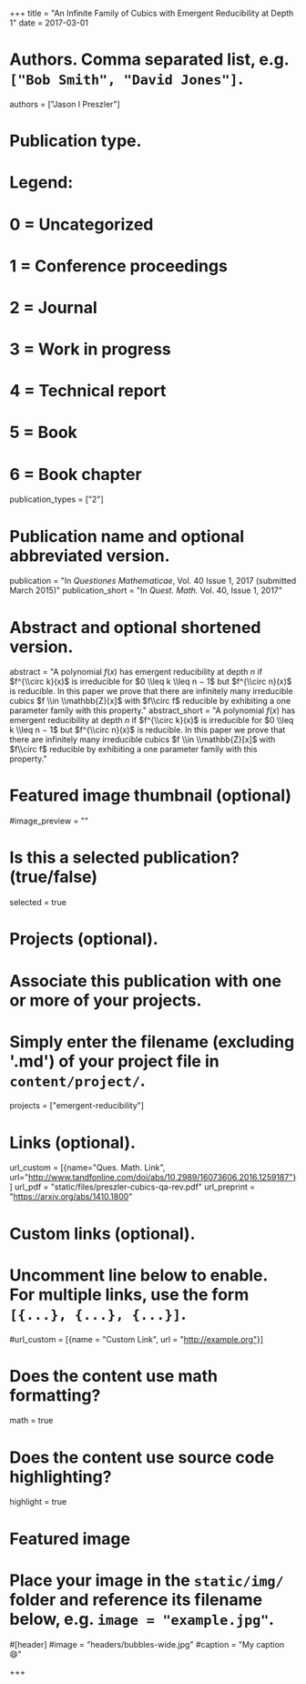 +++
title = "An Infinite Family of Cubics with Emergent Reducibility at Depth 1"
date = 2017-03-01

# Authors. Comma separated list, e.g. `["Bob Smith", "David Jones"]`.
authors = ["Jason I Preszler"]

# Publication type.
# Legend:
# 0 = Uncategorized
# 1 = Conference proceedings
# 2 = Journal
# 3 = Work in progress
# 4 = Technical report
# 5 = Book
# 6 = Book chapter
publication_types = ["2"]

# Publication name and optional abbreviated version.
publication = "In *Questiones Mathematicae*, Vol. 40 Issue 1, 2017 (submitted March 2015)"
publication_short = "In *Quest. Math.* Vol. 40, Issue 1, 2017"

# Abstract and optional shortened version.
abstract = "A polynomial $f(x)$ has emergent reducibility at depth $n$ if $f^{\\circ k}(x)$ is irreducible for $0 \\leq k \\leq n − 1$ but $f^{\\circ n}(x)$ is reducible. In this paper we prove that there are infinitely many irreducible cubics $f \\in \\mathbb{Z}[x]$ with $f\\circ f$ reducible by exhibiting a one parameter family with this property."
abstract_short = "A polynomial $f(x)$ has emergent reducibility at depth $n$ if $f^{\\circ k}(x)$ is irreducible for $0 \\leq k \\leq n − 1$ but $f^{\\circ n}(x)$ is reducible. In this paper we prove that there are infinitely many irreducible cubics $f \\in \\mathbb{Z}[x]$ with $f\\circ f$ reducible by exhibiting a one parameter family with this property."
# Featured image thumbnail (optional)
#image_preview = ""

# Is this a selected publication? (true/false)
selected = true

# Projects (optional).
#   Associate this publication with one or more of your projects.
#   Simply enter the filename (excluding '.md') of your project file in `content/project/`.
projects = ["emergent-reducibility"]

# Links (optional).
url_custom = [{name="Ques. Math. Link", url="http://www.tandfonline.com/doi/abs/10.2989/16073606.2016.1259187"}]
url_pdf = "static/files/preszler-cubics-qa-rev.pdf"
url_preprint = "https://arxiv.org/abs/1410.1800"

# Custom links (optional).
#   Uncomment line below to enable. For multiple links, use the form `[{...}, {...}, {...}]`.
#url_custom = [{name = "Custom Link", url = "http://example.org"}]

# Does the content use math formatting?
math = true

# Does the content use source code highlighting?
highlight = true

# Featured image
# Place your image in the `static/img/` folder and reference its filename below, e.g. `image = "example.jpg"`.
#[header]
#image = "headers/bubbles-wide.jpg"
#caption = "My caption :smile:"

+++
